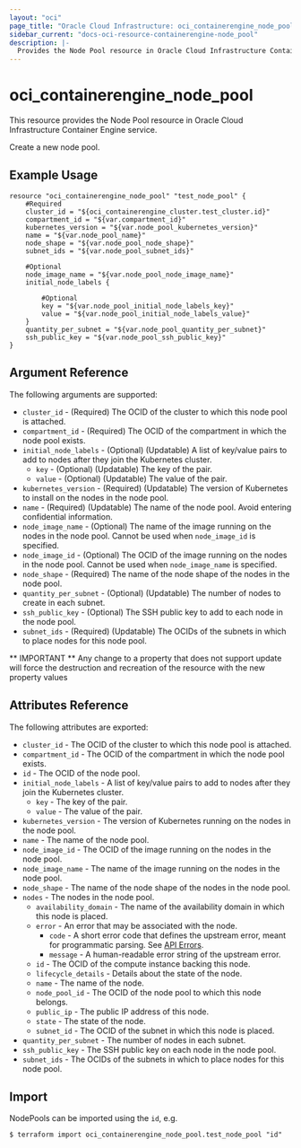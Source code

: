 ```yaml
---
layout: "oci"
page_title: "Oracle Cloud Infrastructure: oci_containerengine_node_pool"
sidebar_current: "docs-oci-resource-containerengine-node_pool"
description: |-
  Provides the Node Pool resource in Oracle Cloud Infrastructure Container Engine service
---
```


# oci_containerengine_node_pool
This resource provides the Node Pool resource in Oracle Cloud Infrastructure Container Engine service.

Create a new node pool.

## Example Usage

```hcl
resource "oci_containerengine_node_pool" "test_node_pool" {
	#Required
	cluster_id = "${oci_containerengine_cluster.test_cluster.id}"
	compartment_id = "${var.compartment_id}"
	kubernetes_version = "${var.node_pool_kubernetes_version}"
	name = "${var.node_pool_name}"
	node_shape = "${var.node_pool_node_shape}"
	subnet_ids = "${var.node_pool_subnet_ids}"

	#Optional
	node_image_name = "${var.node_pool_node_image_name}"
	initial_node_labels {

		#Optional
		key = "${var.node_pool_initial_node_labels_key}"
		value = "${var.node_pool_initial_node_labels_value}"
	}
	quantity_per_subnet = "${var.node_pool_quantity_per_subnet}"
	ssh_public_key = "${var.node_pool_ssh_public_key}"
}
```

## Argument Reference

The following arguments are supported:

* `cluster_id` - (Required) The OCID of the cluster to which this node pool is attached.
* `compartment_id` - (Required) The OCID of the compartment in which the node pool exists.
* `initial_node_labels` - (Optional) (Updatable) A list of key/value pairs to add to nodes after they join the Kubernetes cluster.
	* `key` - (Optional) (Updatable) The key of the pair.
	* `value` - (Optional) (Updatable) The value of the pair.
* `kubernetes_version` - (Required) (Updatable) The version of Kubernetes to install on the nodes in the node pool.
* `name` - (Required) (Updatable) The name of the node pool. Avoid entering confidential information.
* `node_image_name` - (Optional) The name of the image running on the nodes in the node pool. Cannot be used when `node_image_id` is specified.
* `node_image_id` - (Optional) The OCID of the image running on the nodes in the node pool. Cannot be used when `node_image_name` is specified.
* `node_shape` - (Required) The name of the node shape of the nodes in the node pool.
* `quantity_per_subnet` - (Optional) (Updatable) The number of nodes to create in each subnet.
* `ssh_public_key` - (Optional) The SSH public key to add to each node in the node pool.
* `subnet_ids` - (Required) (Updatable) The OCIDs of the subnets in which to place nodes for this node pool.


** IMPORTANT **
Any change to a property that does not support update will force the destruction and recreation of the resource with the new property values

## Attributes Reference

The following attributes are exported:

* `cluster_id` - The OCID of the cluster to which this node pool is attached.
* `compartment_id` - The OCID of the compartment in which the node pool exists.
* `id` - The OCID of the node pool.
* `initial_node_labels` - A list of key/value pairs to add to nodes after they join the Kubernetes cluster.
	* `key` - The key of the pair.
	* `value` - The value of the pair.
* `kubernetes_version` - The version of Kubernetes running on the nodes in the node pool.
* `name` - The name of the node pool.
* `node_image_id` - The OCID of the image running on the nodes in the node pool.
* `node_image_name` - The name of the image running on the nodes in the node pool.
* `node_shape` - The name of the node shape of the nodes in the node pool.
* `nodes` - The nodes in the node pool.
	* `availability_domain` - The name of the availability domain in which this node is placed.
	* `error` - An error that may be associated with the node.
		* `code` - A short error code that defines the upstream error, meant for programmatic parsing. See [API Errors](https://docs.cloud.oracle.com/iaas/Content/API/References/apierrors.htm).
		* `message` - A human-readable error string of the upstream error.
	* `id` - The OCID of the compute instance backing this node.
	* `lifecycle_details` - Details about the state of the node.
	* `name` - The name of the node.
	* `node_pool_id` - The OCID of the node pool to which this node belongs.
	* `public_ip` - The public IP address of this node.
	* `state` - The state of the node.
	* `subnet_id` - The OCID of the subnet in which this node is placed.
* `quantity_per_subnet` - The number of nodes in each subnet.
* `ssh_public_key` - The SSH public key on each node in the node pool.
* `subnet_ids` - The OCIDs of the subnets in which to place nodes for this node pool.

## Import

NodePools can be imported using the `id`, e.g.

```
$ terraform import oci_containerengine_node_pool.test_node_pool "id"
```

